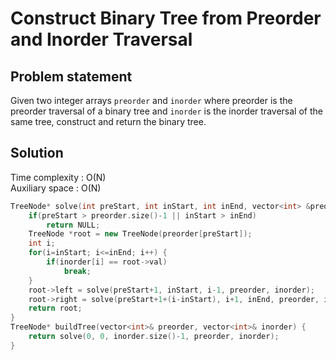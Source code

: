# Construct Binary Tree from Preorder and Inorder Traversal

## Problem statement

Given two integer arrays `preorder` and `inorder` where preorder is the preorder traversal of a binary tree and `inorder` is the inorder traversal of the same tree, construct and return the binary tree.

## Solution

Time complexity : O(N)  
Auxiliary space : O(N)

```cpp
TreeNode* solve(int preStart, int inStart, int inEnd, vector<int> &preorder, vector<int> &inorder){
    if(preStart > preorder.size()-1 || inStart > inEnd)
        return NULL;
    TreeNode *root = new TreeNode(preorder[preStart]);
    int i;
    for(i=inStart; i<=inEnd; i++) {
        if(inorder[i] == root->val)
            break;
    }
    root->left = solve(preStart+1, inStart, i-1, preorder, inorder);
    root->right = solve(preStart+1+(i-inStart), i+1, inEnd, preorder, inorder);
    return root;
}
TreeNode* buildTree(vector<int>& preorder, vector<int>& inorder) {
    return solve(0, 0, inorder.size()-1, preorder, inorder);
}
```
